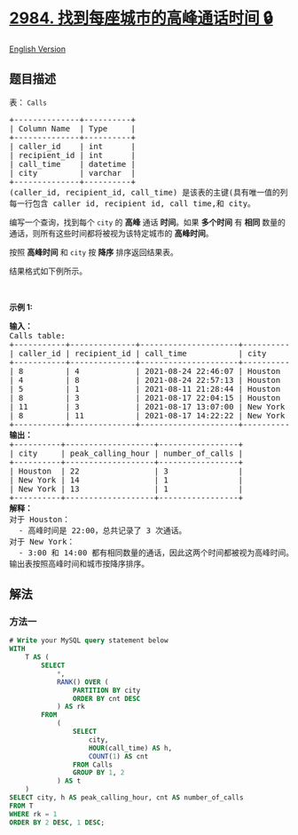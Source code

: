 # [2984. 找到每座城市的高峰通话时间 🔒](https://leetcode.cn/problems/find-peak-calling-hours-for-each-city)

[English Version](/solution/2900-2999/2984.Find%20Peak%20Calling%20Hours%20for%20Each%20City/README_EN.md)

<!-- tags:数据库 -->

<!-- difficulty:中等 -->

## 题目描述

<!-- 这里写题目描述 -->

<p>表：&nbsp;<code>Calls</code></p>

<pre>
+--------------+----------+
| Column Name  | Type     |
+--------------+----------+
| caller_id    | int      |
| recipient_id | int      |
| call_time    | datetime |
| city         | varchar  |
+--------------+----------+
(caller_id, recipient_id, call_time) 是该表的主键(具有唯一值的列)。
每一行包含 caller id, recipient id, call time,和 city。
</pre>

<p>编写一个查询，找到每个 <code>city</code>&nbsp;的 <strong>高峰</strong> 通话 <b>时间</b>。如果 <strong>多个时间</strong>&nbsp;有 <strong>相同</strong> 数量的通话，则所有这些时间都将被视为该特定城市的 <strong>高峰时间</strong>。</p>

<p>按照 <strong>高峰时间</strong>&nbsp;和<em> </em><code>city</code><em> </em>按 <strong>降序</strong> 排序返回结果表。</p>

<p>结果格式如下例所示。</p>

<p>&nbsp;</p>

<p><b>示例 1:</b></p>

<pre>
<b>输入：</b>
Calls table:
+-----------+--------------+---------------------+----------+
| caller_id | recipient_id | call_time           | city     |
+-----------+--------------+---------------------+----------+
| 8         | 4            | 2021-08-24 22:46:07 | Houston  |
| 4         | 8            | 2021-08-24 22:57:13 | Houston  |  
| 5         | 1            | 2021-08-11 21:28:44 | Houston  |  
| 8         | 3            | 2021-08-17 22:04:15 | Houston  |
| 11        | 3            | 2021-08-17 13:07:00 | New York |
| 8         | 11           | 2021-08-17 14:22:22 | New York |
+-----------+--------------+---------------------+----------+
<b>输出：</b>
+----------+-------------------+-----------------+
| city     | peak_calling_hour | number_of_calls |
+----------+-------------------+-----------------+
| Houston  | 22                | 3               |
| New York | 14                | 1               |
| New York | 13                | 1               |
+----------+-------------------+-----------------+
<b>解释：</b>
对于 Houston：
  - 高峰时间是 22:00，总共记录了 3 次通话。 
对于 New York：
  - 3:00 和 14:00 都有相同数量的通话，因此这两个时间都被视为高峰时间。
输出表按照高峰时间和城市按降序排序。</pre>

## 解法

### 方法一

<!-- tabs:start -->

```sql
# Write your MySQL query statement below
WITH
    T AS (
        SELECT
            *,
            RANK() OVER (
                PARTITION BY city
                ORDER BY cnt DESC
            ) AS rk
        FROM
            (
                SELECT
                    city,
                    HOUR(call_time) AS h,
                    COUNT(1) AS cnt
                FROM Calls
                GROUP BY 1, 2
            ) AS t
    )
SELECT city, h AS peak_calling_hour, cnt AS number_of_calls
FROM T
WHERE rk = 1
ORDER BY 2 DESC, 1 DESC;
```

<!-- tabs:end -->

<!-- end -->
